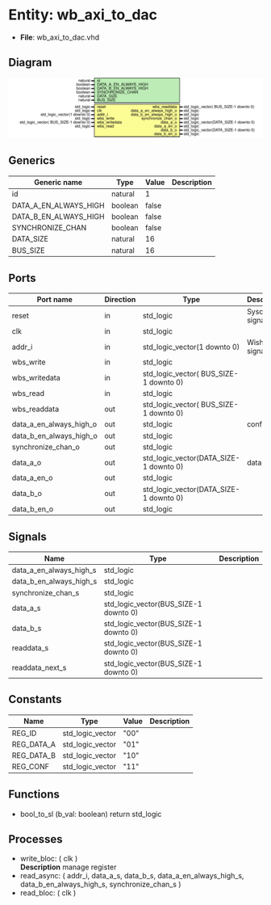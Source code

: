 # Entity: wb_axi_to_dac

- **File**: wb_axi_to_dac.vhd
## Diagram

![Diagram](wb_axi_to_dac.svg "Diagram")
## Generics

| Generic name          | Type    | Value | Description |
| --------------------- | ------- | ----- | ----------- |
| id                    | natural | 1     |             |
| DATA_A_EN_ALWAYS_HIGH | boolean | false |             |
| DATA_B_EN_ALWAYS_HIGH | boolean | false |             |
| SYNCHRONIZE_CHAN      | boolean | false |             |
| DATA_SIZE             | natural | 16    |             |
| BUS_SIZE              | natural | 16    |             |
## Ports

| Port name               | Direction | Type                                   | Description      |
| ----------------------- | --------- | -------------------------------------- | ---------------- |
| reset                   | in        | std_logic                              | Syscon signals   |
| clk                     | in        | std_logic                              |                  |
| addr_i                  | in        | std_logic_vector(1 downto 0)           | Wishbone signals |
| wbs_write               | in        | std_logic                              |                  |
| wbs_writedata           | in        | std_logic_vector( BUS_SIZE-1 downto 0) |                  |
| wbs_read                | in        | std_logic                              |                  |
| wbs_readdata            | out       | std_logic_vector( BUS_SIZE-1 downto 0) |                  |
| data_a_en_always_high_o | out       | std_logic                              | conf             |
| data_b_en_always_high_o | out       | std_logic                              |                  |
| synchronize_chan_o      | out       | std_logic                              |                  |
| data_a_o                | out       | std_logic_vector(DATA_SIZE-1 downto 0) | data             |
| data_a_en_o             | out       | std_logic                              |                  |
| data_b_o                | out       | std_logic_vector(DATA_SIZE-1 downto 0) |                  |
| data_b_en_o             | out       | std_logic                              |                  |
## Signals

| Name                    | Type                                  | Description |
| ----------------------- | ------------------------------------- | ----------- |
| data_a_en_always_high_s | std_logic                             |             |
| data_b_en_always_high_s | std_logic                             |             |
| synchronize_chan_s      | std_logic                             |             |
| data_a_s                | std_logic_vector(BUS_SIZE-1 downto 0) |             |
| data_b_s                | std_logic_vector(BUS_SIZE-1 downto 0) |             |
| readdata_s              | std_logic_vector(BUS_SIZE-1 downto 0) |             |
| readdata_next_s         | std_logic_vector(BUS_SIZE-1 downto 0) |             |
## Constants

| Name       | Type             | Value | Description |
| ---------- | ---------------- | ----- | ----------- |
| REG_ID     | std_logic_vector |  "00" |             |
| REG_DATA_A | std_logic_vector |  "01" |             |
| REG_DATA_B | std_logic_vector |  "10" |             |
| REG_CONF   | std_logic_vector |  "11" |             |
## Functions
- bool_to_sl <font id="function_arguments">(b_val: boolean) </font> <font id="function_return">return std_logic </font>
## Processes
- write_bloc: ( clk )
</br>**Description**
 manage register 
- read_async: ( addr_i, data_a_s, data_b_s,
						data_a_en_always_high_s, data_b_en_always_high_s,
						synchronize_chan_s )
- read_bloc: ( clk )
